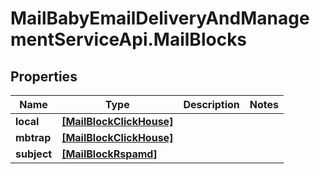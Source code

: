 # MailBabyEmailDeliveryAndManagementServiceApi.MailBlocks

## Properties
Name | Type | Description | Notes
------------ | ------------- | ------------- | -------------
**local** | [**[MailBlockClickHouse]**](MailBlockClickHouse.md) |  | 
**mbtrap** | [**[MailBlockClickHouse]**](MailBlockClickHouse.md) |  | 
**subject** | [**[MailBlockRspamd]**](MailBlockRspamd.md) |  | 
